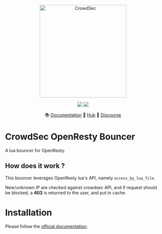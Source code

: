 <p align="center">
<img src="https://github.com/crowdsecurity/cs-openresty-bouncer/raw/main/docs/assets/crowdsec_openresty.png" alt="CrowdSec" title="CrowdSec" width="280" height="300" />
</p>
<p align="center">
<img src="https://img.shields.io/badge/build-pass-green">
<img src="https://img.shields.io/badge/tests-pass-green">
</p>
<p align="center">
&#x1F4DA; <a href="#installation/">Documentation</a>
&#x1F4A0; <a href="https://hub.crowdsec.net">Hub</a>
&#128172; <a href="https://discourse.crowdsec.net">Discourse </a>
</p>



# CrowdSec OpenResty Bouncer

A lua bouncer for OpenResty.

## How does it work ?

This bouncer leverages OpenResty lua's API, namely `access_by_lua_file`.

New/unknown IP are checked against crowdsec API, and if request should be blocked, a **403** is returned to the user, and put in cache.

# Installation

Please follow the [official documentation](https://doc.crowdsec.net/docs/bouncers/openresty).
